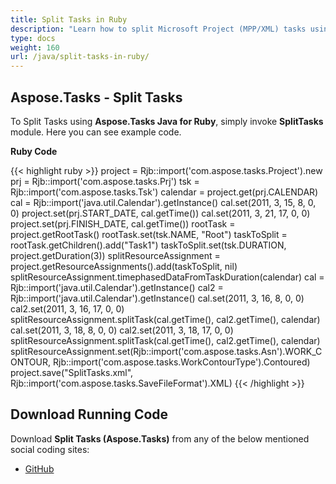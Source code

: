 ```yaml
---
title: Split Tasks in Ruby
description: "Learn how to split Microsoft Project (MPP/XML) tasks using Aspose.Tasks Java for Ruby."
type: docs
weight: 160
url: /java/split-tasks-in-ruby/
---
```


## **Aspose.Tasks - Split Tasks**
To Split Tasks using **Aspose.Tasks Java for Ruby**, simply invoke **SplitTasks** module. Here you can see example code.

**Ruby Code**

{{< highlight ruby >}}
project = Rjb::import('com.aspose.tasks.Project').new
prj = Rjb::import('com.aspose.tasks.Prj')
tsk = Rjb::import('com.aspose.tasks.Tsk')
calendar = project.get(prj.CALENDAR)
cal = Rjb::import('java.util.Calendar').getInstance()
cal.set(2011, 3, 15, 8, 0, 0)
project.set(prj.START_DATE, cal.getTime())
cal.set(2011, 3, 21, 17, 0, 0)
project.set(prj.FINISH_DATE, cal.getTime())
rootTask = project.getRootTask()
rootTask.set(tsk.NAME, "Root")
taskToSplit = rootTask.getChildren().add("Task1")
taskToSplit.set(tsk.DURATION, project.getDuration(3))
splitResourceAssignment = project.getResourceAssignments().add(taskToSplit, nil)
splitResourceAssignment.timephasedDataFromTaskDuration(calendar)
cal = Rjb::import('java.util.Calendar').getInstance()
cal2 = Rjb::import('java.util.Calendar').getInstance()
cal.set(2011, 3, 16, 8, 0, 0)
cal2.set(2011, 3, 16, 17, 0, 0)
splitResourceAssignment.splitTask(cal.getTime(), cal2.getTime(), calendar)
cal.set(2011, 3, 18, 8, 0, 0)
cal2.set(2011, 3, 18, 17, 0, 0)
splitResourceAssignment.splitTask(cal.getTime(), cal2.getTime(), calendar)
splitResourceAssignment.set(Rjb::import('com.aspose.tasks.Asn').WORK_CONTOUR, Rjb::import('com.aspose.tasks.WorkContourType').Contoured)
project.save("SplitTasks.xml", Rjb::import('com.aspose.tasks.SaveFileFormat').XML)
{{< /highlight >}}

## **Download Running Code**
Download **Split Tasks (Aspose.Tasks)** from any of the below mentioned social coding sites:

- [GitHub](https://github.com/aspose-tasks/Aspose.Tasks-for-Java/blob/master/Plugins/Aspose_Tasks_Java_for_Ruby/lib/asposetasksjava/Tasks/splittasks.rb)
